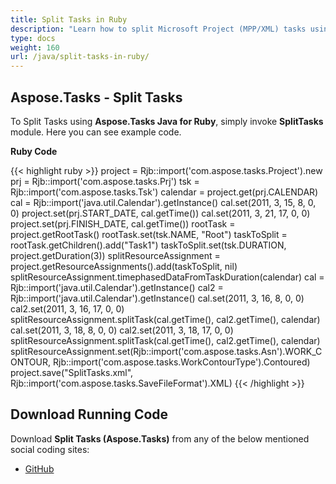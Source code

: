 ```yaml
---
title: Split Tasks in Ruby
description: "Learn how to split Microsoft Project (MPP/XML) tasks using Aspose.Tasks Java for Ruby."
type: docs
weight: 160
url: /java/split-tasks-in-ruby/
---
```


## **Aspose.Tasks - Split Tasks**
To Split Tasks using **Aspose.Tasks Java for Ruby**, simply invoke **SplitTasks** module. Here you can see example code.

**Ruby Code**

{{< highlight ruby >}}
project = Rjb::import('com.aspose.tasks.Project').new
prj = Rjb::import('com.aspose.tasks.Prj')
tsk = Rjb::import('com.aspose.tasks.Tsk')
calendar = project.get(prj.CALENDAR)
cal = Rjb::import('java.util.Calendar').getInstance()
cal.set(2011, 3, 15, 8, 0, 0)
project.set(prj.START_DATE, cal.getTime())
cal.set(2011, 3, 21, 17, 0, 0)
project.set(prj.FINISH_DATE, cal.getTime())
rootTask = project.getRootTask()
rootTask.set(tsk.NAME, "Root")
taskToSplit = rootTask.getChildren().add("Task1")
taskToSplit.set(tsk.DURATION, project.getDuration(3))
splitResourceAssignment = project.getResourceAssignments().add(taskToSplit, nil)
splitResourceAssignment.timephasedDataFromTaskDuration(calendar)
cal = Rjb::import('java.util.Calendar').getInstance()
cal2 = Rjb::import('java.util.Calendar').getInstance()
cal.set(2011, 3, 16, 8, 0, 0)
cal2.set(2011, 3, 16, 17, 0, 0)
splitResourceAssignment.splitTask(cal.getTime(), cal2.getTime(), calendar)
cal.set(2011, 3, 18, 8, 0, 0)
cal2.set(2011, 3, 18, 17, 0, 0)
splitResourceAssignment.splitTask(cal.getTime(), cal2.getTime(), calendar)
splitResourceAssignment.set(Rjb::import('com.aspose.tasks.Asn').WORK_CONTOUR, Rjb::import('com.aspose.tasks.WorkContourType').Contoured)
project.save("SplitTasks.xml", Rjb::import('com.aspose.tasks.SaveFileFormat').XML)
{{< /highlight >}}

## **Download Running Code**
Download **Split Tasks (Aspose.Tasks)** from any of the below mentioned social coding sites:

- [GitHub](https://github.com/aspose-tasks/Aspose.Tasks-for-Java/blob/master/Plugins/Aspose_Tasks_Java_for_Ruby/lib/asposetasksjava/Tasks/splittasks.rb)
